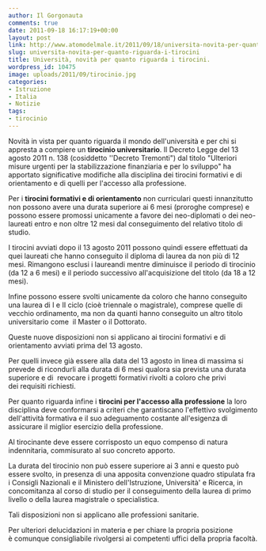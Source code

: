 ```yaml
---
author: Il Gorgonauta
comments: true
date: 2011-09-18 16:17:19+00:00
layout: post
link: http://www.atomodelmale.it/2011/09/18/universita-novita-per-quanto-riguarda-i-tirocini/
slug: universita-novita-per-quanto-riguarda-i-tirocini
title: Università, novità per quanto riguarda i tirocini.
wordpress_id: 10475
image: uploads/2011/09/tirocinio.jpg
categories:
- Istruzione
- Italia
- Notizie
tags:
- tirocinio
---
```


Novità in vista per quanto riguarda il mondo dell'università e per chi si appresta a compiere un **tirocinio universitario**. Il Decreto Legge del 13 agosto 2011 n. 138 (cosiddetto ''Decreto Tremonti") dal titolo "Ulteriori misure urgenti per la stabilizzazione finanziaria e per lo sviluppo" ha apportato significative modifiche alla disciplina dei tirocini formativi e di orientamento e di quelli per l'accesso alla professione.

Per i **tirocini formativi e di orientamento** non curriculari questi innanzitutto non possono avere una durata superiore ai 6 mesi (proroghe comprese) e possono essere promossi unicamente a favore dei neo-diplomati o dei neo-laureati entro e non oltre 12 mesi dal conseguimento del relativo titolo di studio.

I tirocini avviati dopo il 13 agosto 2011 possono quindi essere effettuati da quei laureati che hanno conseguito il diploma di laurea da non più di 12 mesi. Rimangono esclusi i laureandi mentre diminuisce il periodo di tirocinio (da 12 a 6 mesi) e il periodo successivo all'acquisizione del titolo (da 18 a 12 mesi).

Infine possono essere svolti unicamente da coloro che hanno conseguito una laurea di I e II ciclo (cioè triennale o magistrale), comprese quelle di vecchio ordinamento, ma non da quanti hanno conseguito un altro titolo universitario come  il Master o il Dottorato.

Queste nuove disposizioni non si applicano ai tirocini formativi e di orientamento avviati prima del 13 agosto.

Per quelli invece già essere alla data del 13 agosto in linea di massima si prevede di ricondurli alla durata di 6 mesi qualora sia prevista una durata superiore e di  revocare i progetti formativi rivolti a coloro che privi dei requisiti richiesti.

Per quanto riguarda infine i **tirocini per l'accesso alla professione** la loro disciplina deve conformarsi a criteri che garantiscano l'effettivo svolgimento dell'attività formativa e il suo adeguamento costante all'esigenza di assicurare il miglior esercizio della professione.

Al tirocinante deve essere corrisposto un equo compenso di natura indennitaria, commisurato al suo concreto apporto.

La durata del tirocinio non può essere superiore ai 3 anni e questo può essere svolto, in presenza di una apposita convenzione quadro stipulata fra i Consigli Nazionali e il Ministero dell'Istruzione, Università' e Ricerca, in concomitanza al corso di studio per il conseguimento della laurea di primo livello o della laurea magistrale o specialistica.

Tali disposizioni non si applicano alle professioni sanitarie.

Per ulteriori delucidazioni in materia e per chiare la propria posizione è comunque consigliabile rivolgersi ai competenti uffici della propria facoltà.
